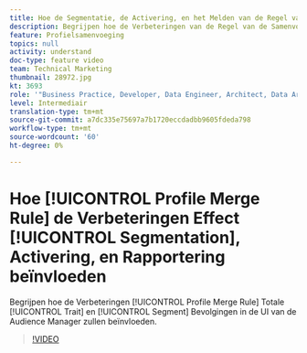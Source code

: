 ```yaml
---
title: Hoe de Segmentatie, de Activering, en het Melden van de Regel van de Samenvoeging van het Profiel Verbeteringen
description: Begrijpen hoe de Verbeteringen van de Regel van de Samenvoeging van het Profiel de Totale Bedienings en Bevolkingen van het Segment in UI van de Audience Manager zullen beïnvloeden
feature: Profielsamenvoeging
topics: null
activity: understand
doc-type: feature video
team: Technical Marketing
thumbnail: 28972.jpg
kt: 3693
role: '"Business Practice, Developer, Data Engineer, Architect, Data Architect, Administrator, Leader"'
level: Intermediair
translation-type: tm+mt
source-git-commit: a7dc335e75697a7b1720eccdadbb9605fdeda798
workflow-type: tm+mt
source-wordcount: '60'
ht-degree: 0%

---
```



# Hoe [!UICONTROL Profile Merge Rule] de Verbeteringen Effect [!UICONTROL Segmentation], Activering, en Rapportering beïnvloeden

Begrijpen hoe de Verbeteringen [!UICONTROL Profile Merge Rule] Totale [!UICONTROL Trait] en [!UICONTROL Segment] Bevolgingen in de UI van de Audience Manager zullen beïnvloeden.

>[!VIDEO](https://video.tv.adobe.com/v/28972/?quality=12)
